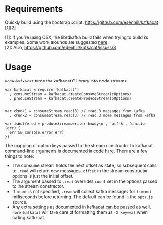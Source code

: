 Requirements
============
Quickly build using the bootsrap script: https://github.com/edenhill/kafkacat [1][2]

[1]: If you're using OSX, the librdkafka build fails when trying to build its examples. Some work arounds are suggested [here](https://github.com/edenhill/librdkafka/issues/49).  
[2]: Also, https://github.com/edenhill/kafkacat/issues/3

Usage
=====
`node-kafkacat` turns the kafkacat C library into node streams

```
var kafkacat = require('kafkacat')
  , consumeStream = kafkacat.createConsumeStream(cOptions)
  , produceStream = kafkacat.createProduceStream(pOptions)


var chunk1 = consumeStream.read(3) // read 3 messages from kafka
  , chunk2 = consumeStream.read(3) // read 3 more messages from kafka

var isBuffered = produceStream.write('howdy\n', 'utf-8', function (err) {
  err && console.error(err)
})
```

The mapping of option keys passed to the stream constructor to kafkacat command-line arguments is documented in code [here](https://github.com/Rafflecopter/node-kafkacat/blob/master/lib/opts.js#L8). There are a few things to note: 
 - The consume stream holds the next offset as state, so subsequent calls to `.read` will return new messages. `offset` in the stream constructor options is just the initial offset.
 - The argument passed to `.read` overrides `count` set in the options passed to the stream constructor.
 - If `count` is not specified, `.read` will collect kafka messages for `timeout` milliseconds before returning. The default can be found in the `opts.js` source.
 - Any extra settings as documented in kafkacat can be passed as well. `node-kafkacat` will take care of formatting them as `-X key=val` when calling kafkacat.
